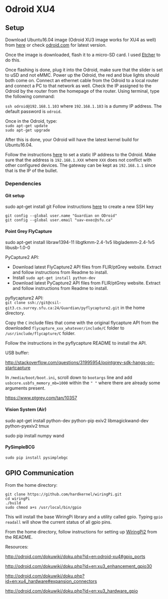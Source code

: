 # Odroid XU4

## Setup

Download Ubuntu16.04 image (Odroid XU3 image works for XU4 as well) from [here](https://odroid.in/ubuntu_16.04lts/) or check [odroid.com](odroid.com) for latest version.   

Once the image is downloaded, flash it to a micro-SD card. I used [Etcher](https://etcher.io/) to do this.   

Once flashing is done, plug it into the Odroid, make sure that the slider is set to uSD and not eMMC. Power up the Odroid, the red and blue lights should both come on. Connect an ethernet cable from the Odroid to a local router and connect a PC to that network as well. Check the IP assigned to the Odroid by the router from the homepage of the router. Using terminal, type the following command:
  
`ssh odroid@192.168.1.103` where `192.168.1.103` is a dummy IP address. The default password is `odroid`.
  
Once in the Odroid, type:  
`sudo apt-get update`  
`sudo apt-get upgrade`  

After this is done, your Odroid will have the latest kernel build for Ubuntu16.04.
  
Follow the instructions [here](http://www.configserverfirewall.com/ubuntu-linux/ubuntu-set-static-ip-address/) to set a static IP address to the Odroid. Make sure that the address is `192.168.1.XXX` where `XXX` does not conflict with other configured devices. The gateway can be kept as `192.168.1.1` since that is the IP of the bullet.
  
### Dependencies

#### Git setup

sudo apt-get install git
Follow instructions [here](https://csil-git3.cs.surrey.sfu.ca/help/ssh/README) to create a new SSH key  
  
`git config --global user.name "Guardian on ODroid"`  
`git config --global user.email "uav-exec@sfu.ca"`  

#### Point Grey FlyCapture

sudo apt-get install libraw1394-11 libgtkmm-2.4-1v5 libglademm-2.4-1v5 libusb-1.0-0

PyCapture2 API:
- Download latest FlyCapture2 API files from FLIR/ptGrey website. Extract and follow instructions from Readme to install.
- Install `sudo apt-get install python-dev`
- Download latest PyCapture2 API files from FLIR/ptGrey website. Extract and follow instructions from Readme to install.
   
pyflycapture2 API:   
`git clone ssh://git@csil-git3.cs.surrey.sfu.ca:24/Guardian/pyflycapture2.git` in the home directory.   
  
Copy the `C` include files that come with the original flycapture API from the downloaded `flycapture_xxx_whatever/include/C` folder to `/usr/include/flycapture/C` folder.   
  
Follow the instructions in the pyflycapture README to install the API.
   
USB buffer:
  
http://stackoverflow.com/questions/31995954/pointgrey-sdk-hangs-on-startcapture
  
In `/media/boot/boot.ini`, scroll down to `bootargs` line and add `usbcore.usbfs_memory_mb=1000` within the `" "` where there are already some arguments present.
  
https://www.ptgrey.com/tan/10357

#### Vision System (Air)

sudo apt-get install python-dev python-pip exiv2 libmagickwand-dev python-pyexiv2 tmux

sudo pip install numpy wand

#### PySimpleBCG    
  
`sudo pip install pysimplebgc`  

## GPIO Communication

From the home directory:
  
```
git clone https://github.com/hardkernel/wiringPi.git
cd wiringPi
./build
sudo chmod a+s /usr/local/bin/gpio
```
This will install the base WiringPi library and a utility called gpio. Typing `gpio readall` will show the current status of all gpio pins.   
  
From the home directory, follow instructions for setting up [WiringPi2](https://github.com/hardkernel/WiringPi2-Python) from the README.  
  
Resources:

http://odroid.com/dokuwiki/doku.php?id=en:odroid-xu4#gpio_ports

http://odroid.com/dokuwiki/doku.php?id=en:xu3_enhancement_gpio30

http://odroid.com/dokuwiki/doku.php?id=en:xu4_hardware#expansion_connectors

http://odroid.com/dokuwiki/doku.php?id=en:xu3_hardware_gpio

